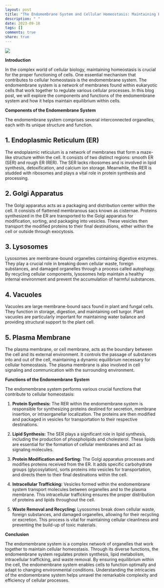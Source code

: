 ```yaml
---
layout: post
title: "The Endomembrane System and Cellular Homeostasis: Maintaining Equilibrium"
description: " "
date: 2023-09-18
tags: []
comments: true
share: true
---
```


![](https://images.unsplash.com/photo-1530917382468-8c4422bd9d10)

**Introduction**

In the complex world of cellular biology, maintaining homeostasis is crucial for the proper functioning of cells. One essential mechanism that contributes to cellular homeostasis is the endomembrane system. The endomembrane system is a network of membranes found within eukaryotic cells that work together to regulate various cellular processes. In this blog post, we will explore the components and functions of the endomembrane system and how it helps maintain equilibrium within cells.

**Components of the Endomembrane System**

The endomembrane system comprises several interconnected organelles, each with its unique structure and function.

## 1. Endoplasmic Reticulum (ER)

The endoplasmic reticulum is a network of membranes that form a maze-like structure within the cell. It consists of two distinct regions: smooth ER (SER) and rough ER (RER). The SER lacks ribosomes and is involved in lipid synthesis, detoxification, and calcium ion storage. Meanwhile, the RER is studded with ribosomes and plays a vital role in protein synthesis and processing.

## 2. Golgi Apparatus

The Golgi apparatus acts as a packaging and distribution center within the cell. It consists of flattened membranous sacs known as cisternae. Proteins synthesized in the ER are transported to the Golgi apparatus for modification, sorting, and packaging into vesicles. These vesicles then transport the modified proteins to their final destinations, either within the cell or outside through exocytosis.

## 3. Lysosomes

Lysosomes are membrane-bound organelles containing digestive enzymes. They play a crucial role in breaking down cellular waste, foreign substances, and damaged organelles through a process called autophagy. By recycling cellular components, lysosomes help maintain a healthy internal environment and prevent the accumulation of harmful substances.

## 4. Vacuoles

Vacuoles are large membrane-bound sacs found in plant and fungal cells. They function in storage, digestion, and maintaining cell turgor. Plant vacuoles are particularly important for maintaining water balance and providing structural support to the plant cell.

## 5. Plasma Membrane

The plasma membrane, or cell membrane, acts as the boundary between the cell and its external environment. It controls the passage of substances into and out of the cell, maintaining a dynamic equilibrium necessary for cellular homeostasis. The plasma membrane is also involved in cell signaling and communication with the surrounding environment.

**Functions of the Endomembrane System**

The endomembrane system performs various crucial functions that contribute to cellular homeostasis:

1. **Protein Synthesis:** The RER within the endomembrane system is responsible for synthesizing proteins destined for secretion, membrane insertion, or intraorganellar localization. The proteins are then modified and packaged in vesicles for transportation to their respective destinations.

2. **Lipid Synthesis:** The SER plays a significant role in lipid synthesis, including the production of phospholipids and cholesterol. These lipids are essential for the formation of cellular membranes and act as signaling molecules.

3. **Protein Modification and Sorting:** The Golgi apparatus processes and modifies proteins received from the ER. It adds specific carbohydrate groups (glycosylation), sorts proteins into vesicles for transportation, and directs them to their final destinations within the cell.

4. **Intracellular Trafficking:** Vesicles formed within the endomembrane system transport molecules between organelles and to the plasma membrane. This intracellular trafficking ensures the proper distribution of proteins and lipids throughout the cell.

5. **Waste Removal and Recycling:** Lysosomes break down cellular waste, foreign substances, and damaged organelles, allowing for their recycling or excretion. This process is vital for maintaining cellular cleanliness and preventing the build-up of toxic materials.

**Conclusion**

The endomembrane system is a complex network of organelles that work together to maintain cellular homeostasis. Through its diverse functions, the endomembrane system regulates protein synthesis, lipid metabolism, intracellular trafficking, and waste removal. By ensuring equilibrium within the cell, the endomembrane system enables cells to function optimally and adapt to changing environmental conditions. Understanding the intricacies of the endomembrane system helps unravel the remarkable complexity and efficiency of cellular processes.
